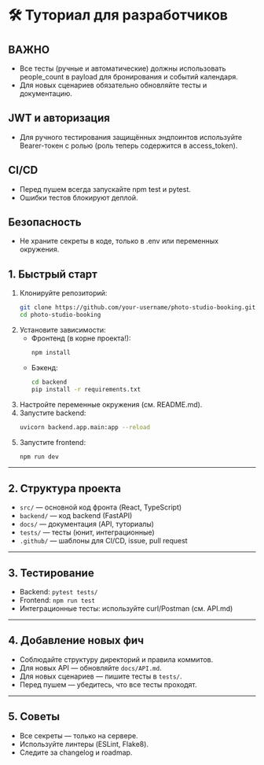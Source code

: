 # 🛠️ Туториал для разработчиков

## ВАЖНО
- Все тесты (ручные и автоматические) должны использовать people_count в payload для бронирования и событий календаря.
- Для новых сценариев обязательно обновляйте тесты и документацию.

## JWT и авторизация
- Для ручного тестирования защищённых эндпоинтов используйте Bearer-токен с ролью (роль теперь содержится в access_token).

## CI/CD
- Перед пушем всегда запускайте npm test и pytest.
- Ошибки тестов блокируют деплой.

## Безопасность
- Не храните секреты в коде, только в .env или переменных окружения.

## 1. Быстрый старт

1. Клонируйте репозиторий:
   ```bash
   git clone https://github.com/your-username/photo-studio-booking.git
   cd photo-studio-booking
   ```
2. Установите зависимости:
   - Фронтенд (в корне проекта!):
     ```bash
     npm install
     ```
   - Бэкенд:
     ```bash
     cd backend
     pip install -r requirements.txt
     ```
3. Настройте переменные окружения (см. README.md).
4. Запустите backend:
   ```bash
   uvicorn backend.app.main:app --reload
   ```
5. Запустите frontend:
   ```bash
   npm run dev
   ```

---

## 2. Структура проекта

- `src/` — основной код фронта (React, TypeScript)
- `backend/` — код backend (FastAPI)
- `docs/` — документация (API, туториалы)
- `tests/` — тесты (юнит, интеграционные)
- `.github/` — шаблоны для CI/CD, issue, pull request

---

## 3. Тестирование
- Backend: `pytest tests/`
- Frontend: `npm run test`
- Интеграционные тесты: используйте curl/Postman (см. API.md)

---

## 4. Добавление новых фич
- Соблюдайте структуру директорий и правила коммитов.
- Для новых API — обновляйте `docs/API.md`.
- Для новых сценариев — пишите тесты в `tests/`.
- Перед пушем — убедитесь, что все тесты проходят.

---

## 5. Советы
- Все секреты — только на сервере.
- Используйте линтеры (ESLint, Flake8).
- Следите за changelog и roadmap.